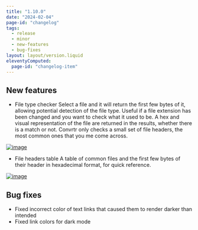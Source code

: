 ```yaml
---
title: "1.10.0"
date: "2024-02-04"
page-id: "changelog"
tags: 
  - release
  - minor
  - new-features
  - bug-fixes
layout: layout/version.liquid
eleventyComputed:
  page-id: "changelog-item"
---
```

## New features
- File type checker
Select a file and it will return the first few bytes of it, allowing potential detection of the file type. Useful if a file extension has been changed and you want to check what it used to be. A hex and visual representation of the file are returned in the results, whether there is a match or not. Convrtr only checks a small set of file headers, the most common ones that you me come across.  

[![image](https://github.com/stickerboy/convrtrjs/assets/1421538/0178c49f-ef1a-430b-9729-ca08544d897f)](https://github.com/stickerboy/convrtrjs/assets/1421538/0178c49f-ef1a-430b-9729-ca08544d897f)  

- File headers table
A table of common files and the first few bytes of their header in hexadecimal format, for quick reference.

[![image](https://github.com/stickerboy/convrtrjs/assets/1421538/580d02bf-518c-4629-8b64-ce923a1e7917)](https://github.com/stickerboy/convrtrjs/assets/1421538/580d02bf-518c-4629-8b64-ce923a1e7917)  

## Bug fixes
- Fixed incorrect color of text links that caused them to render darker than intended
- Fixed link colors for dark mode
